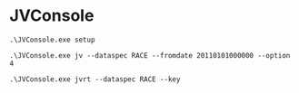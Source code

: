 # JVConsole

```
.\JVConsole.exe setup
```

```
.\JVConsole.exe jv --dataspec RACE --fromdate 20110101000000 --option 4
```

```
.\JVConsole.exe jvrt --dataspec RACE --key
```